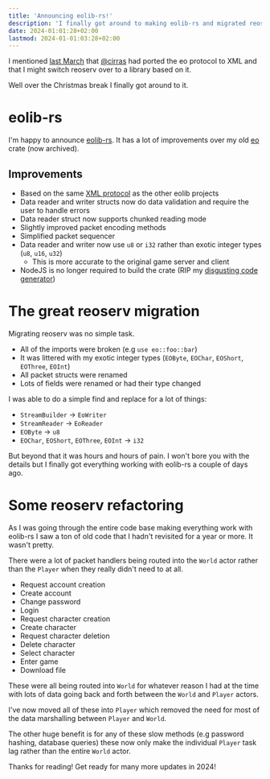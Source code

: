 ```yaml
---
title: 'Announcing eolib-rs!'
description: 'I finally got around to making eolib-rs and migrated reoserv to it'
date: 2024-01:01:28+02:00
lastmod: 2024-01-01:03:28+02:00
---
```


I mentioned [last March](/news/2023-03-23-refactoring) that [@cirras](https://github.com/cirras)
had ported the eo protocol to XML and that I might switch reoserv over to a library based on it.

Well over the Christmas break I finally got around to it.

# eolib-rs

I'm happy to announce [eolib-rs](https://github.com/sorokya/eolib-rs). It has a lot of improvements
over my old [eo](https://github.com/sorokya/eo) crate (now archived).

## Improvements

- Based on the same [XML protocol](https://github.com/cirras/eo-protocol) as the other eolib projects
- Data reader and writer structs now do data validation and require the user to handle errors
- Data reader struct now supports chunked reading mode
- Slightly improved packet encoding methods
- Simplified packet sequencer
- Data reader and writer now use `u8` or `i32` rather than exotic integer types (`u8`, `u16`, `u32`)
  - This is more accurate to the original game server and client
- NodeJS is no longer required to build the crate (RIP my [disgusting code generator](https://github.com/sorokya/eo_protocol_parser))

# The great reoserv migration

Migrating reoserv was no simple task.

- All of the imports were broken (e.g `use eo::foo::bar`)
- It was littered with my exotic integer types (`EOByte`, `EOChar`, `EOShort`, `EOThree`, `EOInt`)
- All packet structs were renamed
- Lots of fields were renamed or had their type changed

I was able to do a simple find and replace for a lot of things:

- `StreamBuilder` -> `EoWriter`
- `StreamReader` -> `EoReader`
- `EOByte` -> `u8`
- `EOChar`, `EOShort`, `EOThree`, `EOInt` -> `i32`

But beyond that it was hours and hours of pain. I won't bore you with the details but I finally got
everything working with eolib-rs a couple of days ago.

# Some reoserv refactoring

As I was going through the entire code base making everything work with eolib-rs I saw a ton of
old code that I hadn't revisited for a year or more. It wasn't pretty.

There were a lot of packet handlers being routed into the `World` actor rather than the `Player` when
they really didn't need to at all.

- Request account creation
- Create account
- Change password
- Login
- Request character creation
- Create character
- Request character deletion
- Delete character
- Select character
- Enter game
- Download file

These were all being routed into `World` for whatever reason I had at the time with lots of data going
back and forth between the `World` and `Player` actors.

I've now moved all of these into `Player` which removed the need for most of the data marshalling between
`Player` and `World`.

The other huge benefit is for any of these slow methods (e.g password hashing, database queries) these now only make
the individual `Player` task lag rather than the entire `World` actor.

Thanks for reading! Get ready for many more updates in 2024!
